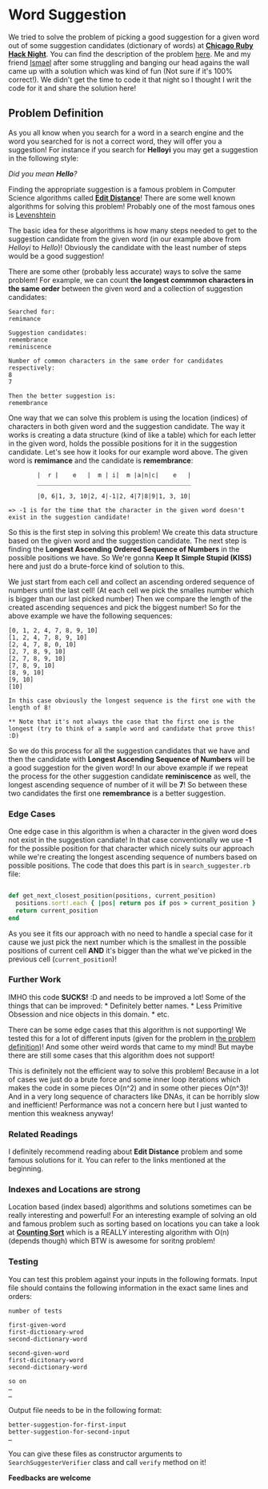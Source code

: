 # Word Suggestion

We tried to solve the problem of picking a good suggestion for a given word out of some suggestion candidates (dictionary of words) at [**Chicago Ruby Hack Night**](http://www.meetup.com/ChicagoRuby/events/116814862/). You can find the description of the problem [here](http://www.puzzlenode.com/puzzles/3-spelling-suggestions). Me and my friend [Ismael](https://twitter.com/ismaller) after some struggling and banging our head agains the wall came up with a solution which was kind of fun (Not sure if it's 100% correct!). We didn't get the time to code it that night so I thought I writ the code for it and share the solution here!

## Problem Definition

As you all know when you search for a word in a search engine and the word you searched for is not a correct word, they will offer you a suggestion!
For instance if you search for **Helloyi** you may get a suggestion in the following style:

_Did you mean **Hello**?_

Finding the appropriate suggestion is a famous problem in Computer Science algorithms called [**Edit Distance**](http://en.wikipedia.org/wiki/Edit_distance)! There are some well known algorithms for solving this problem! Probably one of the most famous ones is [Levenshtein](http://en.wikipedia.org/wiki/Levenshtein_distance)

The basic idea for these algorithms is how many steps needed to get to the suggestion candidate from the given word (in our example above from _Helloyi_ to _Hello_)! Obviously the candidate with the least number of steps would be a good suggestion!

There are some other (probably less accurate) ways to solve the same problem! For example, we can count **the longest commmon characters in the same order** between the given word and a collection of suggestion candidates:

```
Searched for: 
remimance

Suggestion candidates:
remembrance
reminiscence

Number of common characters in the same order for candidates respectively:
8
7

Then the better suggestion is:
remembrance

```

One way that we can solve this problem is using the location (indices) of characters in both given word and the suggestion candidate. The way it works is creating a data structure (kind of like a table) which for each letter in the given word, holds the possible positions for it in the suggestion candidate. Let's see how it looks for our example word above. The given word is **remimance** and the candidate is **remembrance**:

```
		|  r |    e   |  m | i|  m |a|n|c|    e   |
		___________________________________________
		
		|0, 6|1, 3, 10|2, 4|-1|2, 4|7|8|9|1, 3, 10|
		
=> -1 is for the time that the character in the given word doesn't exist in the suggestion candidate!
```

So this is the first step in solving this problem! We create this data structure based on the given word and the suggestion candidate. The next step is finding the **Longest Ascending Ordered Sequence of Numbers** in the possible positions we have. So We're gonna __Keep It Simple Stupid (KISS)__ here and just do a brute-force kind of solution to this.

We just start from each cell and collect an ascending ordered sequence of numbers until the last cell! (At each cell we pick the smalles number which is bigger than our last picked number) Then we compare the length of the created ascending sequences and pick the biggest number! So for the above example we have the following sequences:

```
[0, 1, 2, 4, 7, 8, 9, 10]
[1, 2, 4, 7, 8, 9, 10]
[2, 4, 7, 8, 0, 10]
[2, 7, 8, 9, 10]
[2, 7, 8, 9, 10]
[7, 8, 9, 10]
[8, 9, 10]
[9, 10]
[10]

In this case obviously the longest sequence is the first one with the length of 8!

** Note that it's not always the case that the first one is the longest (try to think of a sample word and candidate that prove this! :D)
```

So we do this process for all the suggestion candidates that we have and then the candidate with **Longest Ascending Sequence of Numbers** will be a good suggestion for the given word! In our above example if we repeat the process for the other suggestion candidate **reminiscence** as well, the longest ascending sequence of number of it will be **7**! So between these two candidates the first one **remembrance** is a better suggestion.

### Edge Cases
One edge case in this algorithm is when a character in the given word does not exist in the suggestion candiate! In that case conventionally we use **-1** for the possible position for that character which nicely suits our approach while we're creating the longest ascending sequence of numbers based on possible positions. The code that does this part is in ``search_suggester.rb`` file:

```ruby

def get_next_closest_position(positions, current_position)
  positions.sort!.each { |pos| return pos if pos > current_position }
  return current_position
end

```

As you see it fits our approach with no need to handle a special case for it cause we just pick the next number which is the smallest in the possible positions of current cell **AND** it's bigger than the what we've picked in the previous cell (``current_position``)!

### Further Work

IMHO this code **SUCKS!** :D and needs to be improved a lot! Some of the things that can be improved:
	* Definitely better names.
	* Less Primitive Obsession and nice objects in this domain.
	* etc.
	
There can be some edge cases that this algorithm is not supporting! We tested this for a lot of different inputs (given for the problem in [the problem definition](http://www.puzzlenode.com/puzzles/3-spelling-suggestions))! And some other weird words that came to my mind! But maybe there are still some cases that this algorithm does not support!

This is definitely not the efficient way to solve this problem! Because in a lot of cases we just do a brute force and some inner loop iterations which makes the code in some pieces O(n^2) and in some other pieces O(n^3)! And in a very long sequence of characters like DNAs, it can be horribly slow and inefficient! Performance was not a concern here but I just wanted to mention this weakness anyway!

### Related Readings

I definitely recommend reading about **Edit Distance** problem and some famous solutions for it. You can refer to the links mentioned at the beginning.

### Indexes and Locations are strong

Location based (index based) algorithms and solutions sometimes can be really interesting and powerful! For an interesting example of solving an old and famous problem such as sorting based on locations you can take a look at [**Counting Sort**](http://en.wikipedia.org/wiki/Counting_sort) which is a REALLY interesting algorithm with O(n) (depends though) which BTW is awesome for soritng problem!

### Testing

You can test this problem against your inputs in the following formats. Input file should contains the following information in the exact same lines and orders:

```
number of tests

first-given-word
first-dictionary-wrod
second-dictionary-word

second-given-word
first-dicitonary-word
second-dictionary-word

so on
…
…
```

Output file needs to be in the following format:

```
better-suggestion-for-first-input
better-suggestion-for-second-input
…

```

You can give these files as constructor arguments to ``SearchSuggesterVerifier`` class and call ``verify`` method on it!

**Feedbacks are welcome**